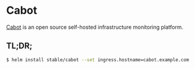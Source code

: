 # Cabot

[Cabot](https://github.com/arachnys/cabot) is an open source self-hosted infrastructure monitoring platform.

## TL;DR;

```bash
$ helm install stable/cabot --set ingress.hostname=cabot.example.com
```
